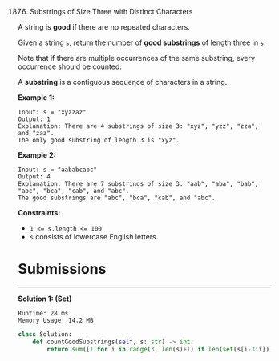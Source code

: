 1876. Substrings of Size Three with Distinct Characters

A string is **good** if there are no repeated characters.

Given a string `s`, return the number of **good substrings** of length three in `s`.

Note that if there are multiple occurrences of the same substring, every occurrence should be counted.

A **substring** is a contiguous sequence of characters in a string.

 

**Example 1:**
```
Input: s = "xyzzaz"
Output: 1
Explanation: There are 4 substrings of size 3: "xyz", "yzz", "zza", and "zaz". 
The only good substring of length 3 is "xyz".
```

**Example 2:**
```
Input: s = "aababcabc"
Output: 4
Explanation: There are 7 substrings of size 3: "aab", "aba", "bab", "abc", "bca", "cab", and "abc".
The good substrings are "abc", "bca", "cab", and "abc".
```

**Constraints:**

* `1 <= s.length <= 100`
* `s` consists of lowercase English letters.

# Submissions
---
**Solution 1: (Set)**
```
Runtime: 28 ms
Memory Usage: 14.2 MB
```
```python
class Solution:
    def countGoodSubstrings(self, s: str) -> int:
        return sum([1 for i in range(3, len(s)+1) if len(set(s[i-3:i])) == 3])
```